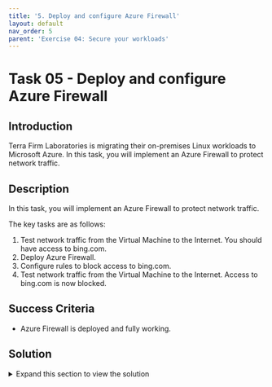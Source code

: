 ```yaml
---
title: '5. Deploy and configure Azure Firewall'
layout: default
nav_order: 5
parent: 'Exercise 04: Secure your workloads'
---
```


# Task 05 - Deploy and configure Azure Firewall

## Introduction

Terra Firm Laboratories is migrating their on-premises Linux workloads to Microsoft Azure. In this task, you will implement an Azure Firewall to protect network traffic.

## Description

In this task, you will implement an Azure Firewall to protect network traffic.

The key tasks are as follows:

1. Test network traffic from the Virtual Machine to the Internet. You should have access to bing.com.
1. Deploy Azure Firewall.
1. Configure rules to block access to bing.com.
1. Test network traffic from the Virtual Machine to the Internet. Access to bing.com is now blocked.

## Success Criteria

* Azure Firewall is deployed and fully working.

## Solution

<details markdown="block">
<summary>Expand this section to view the solution</summary>

1. Sign-in to the Azure portal **`https://portal.azure.com/`**.

1. In the **Azure Portal**, navigate to the **Resource Group** that you created for this lab, then select the **On-premises Workload VM** named similar to `terrafirm-onprem-workload-vm`.

    ![The Resource group with on-premises workload VM highlighted.](../../resources/images/lab00_02_VirtualMachine.png "Azure resource group")

1. Click **Start** as in a previous exercise you stopped it.

1. In the Azure portal, in the **Search resources, services, and docs** text box at the top of the Azure portal page, type **Network Watcher** and press the **Enter** key.

1. Under **Network diagnostic tools**, select **Connection troubleshoot**

1. On the **Network Watcher | Connection troubleshoot** window, specify the following values:

   |Setting|Value|
   |---|---|
   |Source type|**Virtual Machine**|
   |Virtual Machine|Select the **terrafirm-onprem-workload-vm**|
   |Destination type|Select **Specify manually**|
   |URI, FQDN, or IP address|https://www.bing.com|
   |Preferred IP Version|Both|
   |Protocol|Select **TCP**|
   |Destination port|443|
   |Source port|443|
   |Diagnostic tests|**Connectivity, NSG diagnostics, Next hop, Port scanner**|

   >**Note**: Connection should be sucessfull.

1. In the Azure portal, in the **Search resources, services, and docs** text box at the top of the Azure portal page, type **terrafirm-onprem-vnet** and press the **Enter** key.

1. Under **Settings**, select **Subnets**.

1. Select **+Subnet** and add a subnet with the Subnet purpose of **Azure Firewall** and the Starting address **10.1.100.0**

1. In the Azure portal, in the **Search resources, services, and docs** text box at the top of the Azure portal page, type **Firewalls** and press the **Enter** key.

1. On the **Firewalls** blade, select **+ Create**.

1. On the **Basics** tab of the **Create a firewall** blade, specify the following settings (leave others with their default values):

   |Setting|Value|
   |---|---|
   |Resource group|**YOUR RESOURCE GROUP**|
   |Name|**fw-hub-001**|
   |Region|Your Region|
   |Firewall SKU|**Standard**|
   |Firewall management|**Use a Firewall Policy to manage this firewall**|
   |Firewall policy|Select **Add new** <br />Name: **fw-hub-pol**<br />Region: **your region**|
   |Choose a virtual network|select the **Use existing** option and, in the drop-down list, select **terrafirm-hub-vnet**|
   |Public IP address|click **Add new** and type the name **pip-fw-hub** and select **OK**|

1. Select **Review + create** and then select **Create**.

    >**Note**: Wait for the deployment to complete. This should take about 5 minutes. 

1. In the Azure portal, in the **Search resources, services, and docs** text box at the top of the Azure portal page, type **Resource groups** and press the **Enter** key.

1. On the **Resource groups** blade, in the list of resource groups, select **YOUR RESOURCE GROUP** entry.

1. In the list of resources, select the entry representing the **fw-hub** firewall.

1. On the **fw-hub** blade, identify the **Private IP** address that was assigned to the firewall.

1. In the Azure portal, in the **Search resources, services, and docs** text box at the top of the Azure portal page, type **Route tables** and press the **Enter** key.

1. On the **Route tables** blade, click **+ Create**.

1. On the **Create route table** blade, specify the following settings:

    |Setting|Value|
    |---|---|
    |Resource group|**YOUR RESOURCE GROUP**|
    |Region| **Your Region**|
    |Name|**Firewall-route**|

1. Click **Review + create**, then click **Create**, and wait for the provisioning to complete. 

1. On the **Route tables** blade, click **Refresh**, and, in the list of route tables, click the **Firewall-route** entry.

1. On the **Firewall-route** blade, in the **Settings** section, click **Subnets** and then, on the **Firewall-route \| Subnets** blade, click **+ Associate**.

1. On the **Associate subnet** blade, specify the following settings:

    |Setting|Value|
    |---|---|
    |Virtual network|**terrafirm-spoke-vnet**|
    |Subnet|**default**|

     >**Note**: Ensure the **default** subnet is selected for this route, otherwise the firewall won't work correctly.

1. Click **OK** to associate the firewall to the virtual network subnet. 

1. Back on the **Firewall-route** blade, in the **Settings** section, click **Routes** and then click **+ Add**.

1. On the **Add route** blade, specify the following settings:  

    |Setting|Value|
    |---|---|
    |Route name|**FW-DG**|
    |Destination type|**IP Address**|
    |Destination IP addresses/CIDR ranges|**0.0.0.0/0**
    |Next hop type|**Virtual appliance**|
    |Next hop address|the private IP address of the firewall that you identified in the previous when creating the Azure Firewall|

     >**Note**: Azure Firewall is actually a managed service, but virtual appliance works in this situation.

1.  Click **Add** to add the route.

1. Under **Network diagnostic tools**, select **Connection troubleshoot**

1. On the **Network Watcher | Connection troubleshoot** window, specify the following values:

   |Setting|Value|
   |---|---|
   |Source type|**Virtual Machine**|
   |Virtual Machine|Select the **terrafirmworkloadvm**|
   |Destination type|Select **Specify manually**|
   |URI, FQDN, or IP address|https://www.bing.com|
   |Preferred IP Version|Both|
   |Protocol|Select **TCP**|
   |Destination port|443|
   |Source port|443|
   |Diagnostic tests|**Connectivity, NSG diagnostics, Next hop, Port scanner**|

    >**Note**: Connection should be blocked due to the Azure Firewall.

1. In the Azure portal, navigate back to the **fw-hub** firewall.

1. On the **fw-hub** blade, in the **Firewall policy** section, select **fw-hub-pol**.

1. On the **fw-hub-pol** Firewall Policy blade, select **Application rules**, and then click **+ Add a rule collection**.

1. On the **Add a rule collection** blade, specify the following settings (leave others with their default values):

    |Setting|Value|
    |---|---|
    |Name|**App-Coll01**|
    |Priority|**200**|
    |Action|**Allow**|

1. On the **Rules** Section, create a new entry with the following settings (leave others with their default values):

    |Setting|Value|
    |---|---|
    |Name|**AllowBing**|
    |Source type|**IP Address**|
    |Source|**10.2.0.0/24**|
    |Protocol port|**http:80, https:443**|
    |Target FQDNS|**www.bing.com**|

1. Click **Add** to add the Target FQDNs-based application rule.

1. Under **Network diagnostic tools**, select **Connection troubleshoot**

1. On the **Network Watcher | Connection troubleshoot** window, specify the following values:

   |Setting|Value|
   |---|---|
   |Source type|**Virtual Machine**|
   |Virtual Machine|Select the **terrafirmworkloadvm**|
   |Destination type|Select **Specify manually**|
   |URI, FQDN, or IP address|https://www.bing.com|
   |Preferred IP Version|Both|
   |Protocol|Select **TCP**|
   |Destination port|443|
   |Source port|443|
   |Diagnostic tests|**Connectivity, NSG diagnostics, Next hop, Port scanner**|

    >**Note**: Connection should be allowed due to the Azure Firewall rules.

</details>
